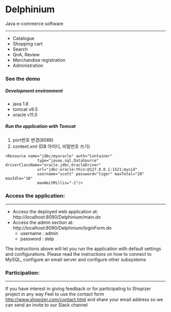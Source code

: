 # Delphinium
Java e-commerce software
* * *

* Catalogue
* Shopping cart
* Search
* QnA, Review
* Merchandise registration
* Administration

### See the demo


##### Development environment
* java 1.8
* tomcat v8.5
* oracle v11.0
	
##### Run the application with Tomcat 

1. port번호 변경(8088)
2. context.xml (DB 아이디, 비밀번호 쓰기)
<pre><code>&lt;Resource name="jdbc/myoracle" auth="Container"
              type="javax.sql.DataSource" driverClassName="oracle.jdbc.OracleDriver"
              url="jdbc:oracle:thin:@127.0.0.1:1521:mysid"
              username="scott" password="tiger" maxTotal="20" maxIdle="10"
              maxWaitMillis="-1"/&gt;</code></pre>




### Access the application:
-------------------

* Access the deployed web application at: http://localhost:8090/Delphinium/main.do
* Access the admin section at: http://localhost:8090/Delphinium/loginForm.do
	* username : admin
	* password : delp

The instructions above will let you run the application with default settings and configurations.
Please read the instructions on how to connect to MySQL, configure an email server and configure other subsystems


### Participation:
-------------------

If you have interest in giving feedback or for participating to Shopizer project in any way
Feel to use the contact form <http://www.shopizer.com/contact.html> and share your email address
so we can send an invite to our Slack channel


